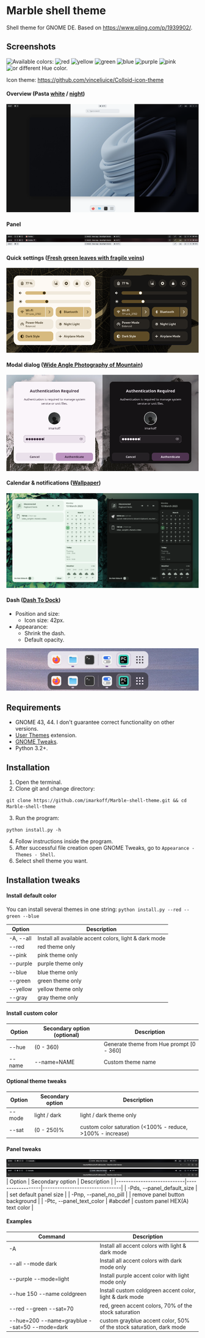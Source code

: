 # Marble shell theme
Shell theme for GNOME DE. Based on https://www.pling.com/p/1939902/.

## Screenshots

![Available colors:](https://shields.io/badge/-Available%20colors:-0d1117?style=flat-square)
![red](https://shields.io/badge/-red-red?style=flat-square)
![yellow](https://shields.io/badge/-yellow-yellow?style=flat-square)
![green](https://shields.io/badge/-green-green?style=flat-square)
![blue](https://shields.io/badge/-blue-blue?style=flat-square)
![purple](https://shields.io/badge/-purple-purple?style=flat-square)
![pink](https://shields.io/badge/-pink-pink?style=flat-square)
![or different Hue color.](https://shields.io/badge/-or%20different%20Hue%20color.-0d1117?style=flat-square)

Icon theme: https://github.com/vinceliuice/Colloid-icon-theme

#### Overview (Pasta [white](https://addons.opera.com/en/wallpapers/details/pasta-white/) / [night](https://addons.opera.com/en/wallpapers/details/pasta-night/))
![Overview look](./readme-images/overview.png?raw=true "Overview look")
#### Panel
![Panel look](./readme-images/panel.png?raw=true "Panel look")
#### Quick settings ([Fresh green leaves with fragile veins](https://www.pexels.com/photo/fresh-green-leaves-with-fragile-veins-6423448/))
![Quick settings look](./readme-images/qs.png?raw=true "Quick settings look")
#### Modal dialog ([Wide Angle Photography of Mountain](https://www.pexels.com/photo/wide-angle-photography-of-mountain-1612559/))
![Modal dialog look](./readme-images/modal.png "Modal dialog look")
#### Calendar & notifications ([Wallpaper](https://www.zedge.net/wallpaper/7e10d448-6440-405d-a847-30b6146eeb55))
![Calendar & notifications look](./readme-images/notifications.png?raw=true)

#### Dash ([Dash To Dock](https://extensions.gnome.org/extension/307/dash-to-dock/ "Dash To Dock"))
- Position and size:
  - Icon size: 42px.
- Appearance:
  - Shrink the dash.
  - Default opacity.

![Dash look](./readme-images/dash.png?raw=true "Dash look")

## Requirements
- GNOME 43, 44. I don't guarantee correct functionality on other versions.
- [User Themes](https://extensions.gnome.org/extension/19/user-themes/ "User Themes") extension.
- [GNOME Tweaks](https://gitlab.gnome.org/GNOME/gnome-tweaks "GNOME Tweaks").
- Python 3.2+.

## Installation
1. Open the terminal.
2. Clone git and change directory:
```shell
git clone https://github.com/imarkoff/Marble-shell-theme.git && cd Marble-shell-theme
```
3. Run the program: 
```shell
python install.py -h
```
4. Follow instructions inside the program.
5. After successful file creation open GNOME Tweaks, go to `Appearance - Themes - Shell`.
6. Select shell theme you want.

## Installation tweaks

#### Install default color
You can install several themes in one string: `python install.py --red --green --blue`

| Option    | Description                                            |
|-----------|--------------------------------------------------------|
| -A, --all | Install all available accent colors, light & dark mode |
| --red     | red theme only                                         |
| --pink    | pink theme only                                        |
| --purple  | purple theme only                                      |
| --blue    | blue theme only                                        |
| --green   | green theme only                                       |
| --yellow  | yellow theme only                                      |
| --gray    | gray theme only                                        |

#### Install custom color
| Option | Secondary option (optional) | Description                              |
|--------|-----------------------------|------------------------------------------|
| --hue  | (0 - 360)                   | Generate theme from Hue prompt [0 - 360] |
| --name | --name=NAME                 | Custom theme name                        |

#### Optional theme tweaks
| Option | Secondary option | Description                                                |
|--------|------------------|------------------------------------------------------------|
| --mode | light / dark     | light / dark theme only                                    |
| --sat  | (0 - 250)%       | custom color saturation (<100% - reduce, >100% - increase) |

#### Panel tweaks
![Panel default size](./readme-images/tweaks/panel-default-size.png "Panel default size")
![Panel without buttons background](./readme-images/tweaks/panel-no-pill.png "Panel without buttons background")
| Option                     | Secondary option | Description                    |
|----------------------------|------------------|--------------------------------|
| -Pds, --panel_default_size |                  | set default panel size         |
| -Pnp, --panel_no_pill      |                  | remove panel button background |
| -Ptc, --panel_text_color   | #abcdef          | custom panel HEX(A) text color |

#### Examples
| Command                                        | Description                                                          |
|------------------------------------------------|----------------------------------------------------------------------|
| -A                                             | Install all accent colors with light & dark mode                     |
| --all --mode dark                              | Install all accent colors with dark mode only                        |
| --purple --mode=light                          | Install purple accent color with light mode only                     |
| --hue 150 --name coldgreen                     | Install custom coldgreen accent color, light & dark mode             |
| --red --green --sat=70                         | red, green accent colors, 70% of the stock saturation                |
| --hue=200 --name=grayblue --sat=50 --mode=dark | custom grayblue accent color, 50% of the stock saturation, dark mode |
